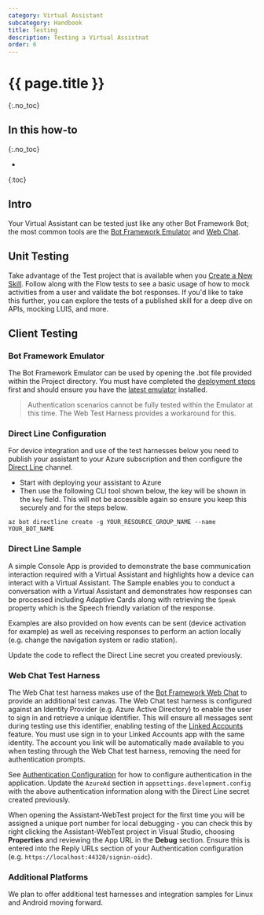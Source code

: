 ```yaml
---
category: Virtual Assistant
subcategory: Handbook
title: Testing
description: Testing a Virtual Assistnat
order: 6
---
```


# {{ page.title }}
{:.no_toc}

## In this how-to
{:.no_toc}

* 
{:toc}

## Intro
Your Virtual Assistant can be tested just like any other Bot Framework Bot; the most common tools are the [Bot Framework Emulator](https://aka.ms/botframework-emulator) and [Web Chat](https://aka.ms/botframework-webchat).

## Unit Testing

Take advantage of the Test project that is available when you [Create a New Skill]({{site.baseurl}}/tutorials/csharp/create-skill/1_intro).
Follow along with the Flow tests to see a basic usage of how to mock activities from a user and validate the bot responses.
If you'd like to take this further, you can explore the tests of a published skill for a deep dive on APIs, mocking LUIS, and more.

## Client Testing

### Bot Framework Emulator

The Bot Framework Emulator can be used by opening the .bot file provided within the Project directory. You must have completed the [deployment steps]({{site.baseurl}}/tutorials/csharp/create-assistant/4_provision_your_azure_resources) first and should ensure you have the [latest emulator](https://aka.ms/botframework-emulator) installed.

> Authentication scenarios cannot be fully tested within the Emulator at this time. The Web Test Harness provides a workaround for this.

### Direct Line Configuration

For device integration and use of the test harnesses below you need to publish your assistant to your Azure subscription and then configure the [Direct Line](https://docs.microsoft.com/en-us/azure/bot-service/bot-service-channel-connect-directline?view=azure-bot-service-3.0) channel.

- Start with deploying your assistant to Azure
- Then use the following CLI tool shown below, the key will be shown in the `key` field. This will not be accessible again so ensure you keep this securely and for the steps below.

```shell
az bot directline create -g YOUR_RESOURCE_GROUP_NAME --name YOUR_BOT_NAME
```

### Direct Line Sample

A simple Console App is provided to demonstrate the base communication interaction required with a Virtual Assistant and highlights how a device can interact with a Virtual Assistant. The Sample enables you to conduct a conversation with a Virtual Assistant and demonstrates how responses can be processed including Adaptive Cards along with retrieving the `Speak` property which is the Speech friendly variation of the response.

Examples are also provided on how events can be sent (device activation for example) as well as receiving responses to perform an action locally (e.g. change the navigation system or radio station).

Update the code to reflect the Direct Line secret you created previously.

### Web Chat Test Harness

The Web Chat test harness makes use of the [Bot Framework Web Chat](https://github.com/Microsoft/BotFramework-WebChat) to provide an additional test canvas.
The Web Chat test harness is configured against an Identity Provider (e.g. Azure Active Directory) to enable the user to sign in and retrieve a unique identifier.
This will ensure all messages sent during testing use this identifier, enabling testing of the [Linked Accounts]({{site.baseurl}}/howto/virtual-assistant/linkedaccounts) feature.
You must use sign in to your Linked Accounts app with the same identity.
The account you link will be automatically made available to you when testing through the Web Chat test harness, removing the need for authentication prompts.

See [Authentication Configuration]({{site.baseurl}}/howto/virtual-assistant/linkedaccounts#authentication-configuration) for how to configure authentication in the application.
Update the `AzureAd` section in `appsettings.development.config` with the above authentication information along with the Direct Line secret created previously.

When opening the Assistant-WebTest project for the first time you will be assigned a unique port number for local debugging - you can check this by right clicking the Assistant-WebTest project in Visual Studio, choosing **Properties** and reviewing the App URL in the **Debug** section.
Ensure this is entered into the Reply URLs section of your Authentication configuration (e.g. `https://localhost:44320/signin-oidc`).

### Additional Platforms

We plan to offer additional test harnesses and integration samples for Linux and Android moving forward.
